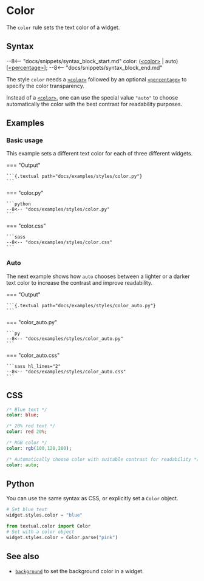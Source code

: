 # Color

The `color` rule sets the text color of a widget.

## Syntax

--8<-- "docs/snippets/syntax_block_start.md"
color: (<a href="../../css_types/color">&lt;color&gt;</a> | auto) [<a href="../../css_types/percentage">&lt;percentage&gt;</a>];
--8<-- "docs/snippets/syntax_block_end.md"

The style `color` needs a [`<color>`](../../css_types/color) followed by an optional [`<percentage>`](../../css_types/percentage) to specify the color transparency.

Instead of a [`<color>`](../../css_types/color), one can use the special value `"auto"` to choose automatically the color with the best contrast for readability purposes.

## Examples

### Basic usage

This example sets a different text color for each of three different widgets.

=== "Output"

    ```{.textual path="docs/examples/styles/color.py"}
    ```

=== "color.py"

    ```python
    --8<-- "docs/examples/styles/color.py"
    ```

=== "color.css"

    ```sass
    --8<-- "docs/examples/styles/color.css"
    ```

### Auto

The next example shows how `auto` chooses between a lighter or a darker text color to increase the contrast and improve readability.

=== "Output"

    ```{.textual path="docs/examples/styles/color_auto.py"}
    ```

=== "color_auto.py"

    ```py
    --8<-- "docs/examples/styles/color_auto.py"
    ```

=== "color_auto.css"

    ```sass hl_lines="2"
    --8<-- "docs/examples/styles/color_auto.css"
    ```

## CSS

```sass
/* Blue text */
color: blue;

/* 20% red text */
color: red 20%;

/* RGB color */
color: rgb(100,120,200);

/* Automatically choose color with suitable contrast for readability */
color: auto;
```

## Python

You can use the same syntax as CSS, or explicitly set a `Color` object.

```python
# Set blue text
widget.styles.color = "blue"

from textual.color import Color
# Set with a color object
widget.styles.color = Color.parse("pink")
```

## See also

 - [`background`](./background.md) to set the background color in a widget.
